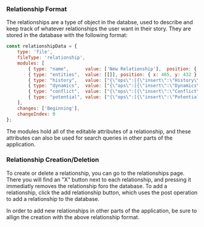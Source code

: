 ### Relationship Format

The relationships are a type of object in the databse, used to describe and keep track of whatever
relationships the user want in their story. They are stored in the database with the following format:


```javascript
const relationshipData = {
    type: 'file',
    fileType: 'relationship',
    modules: [
        { type: "name",      value: ['New Relationship'],  position: { x:  31, y:  62 }, size: { width: "200px", height: "40px" }, scripts: ['../scripts/text.js']   },
        { type: "entities",  value: [[]], position: { x: 465, y: 432 }, size: { width: "465px", height: "220px" }, scripts: ['../scripts/relationshipEntities.js']   },
        { type: "history",   value: ["{\"ops\":[{\"insert\":\"History\\n\"}]}"],           position: { x: 465, y:  62 }, size: { width: "465px", height: "260px" }, scripts: ['../scripts/richEditorText.js']   },
        { type: "dynamics",  value: ["{\"ops\":[{\"insert\":\"Dynamics\\n\"}]}"],          position: { x:  31, y: 167 }, size: { width: "325px", height: "125px" }, scripts: ['../scripts/richEditorText.js']   },
        { type: "conflict",  value: ["{\"ops\":[{\"insert\":\"Conflict\\n\"}]}"],          position: { x:  31, y: 550 }, size: { width: "325px", height: "125px" }, scripts: ['../scripts/richEditorText.js']   },
        { type: "potential", value: ["{\"ops\":[{\"insert\":\"Potential\\n\"}]}"],         position: { x:  31, y: 350 }, size: { width: "325px", height: "145px" }, scripts: ['../scripts/richEditorText.js']   },
    ],
    changes: ['Beginning'],
    changeIndex: 0
};
```

The modules hold all of the editable attributes of a relationship, and these attributes can also be
used for search queries in other parts of the application.

### Relationship Creation/Deletion

To create or delete a relationship, you can go to the relationships page. There you will find an "X" button 
next to each relationship, and pressing it immediatly removes the relationship foro the database. To add a
relationship, click the add relationship button, which uses the post operation to add a relationship to the 
database.

In order to add new relationships in other parts of the application, be sure to allign the creation
with the above relationship format.


